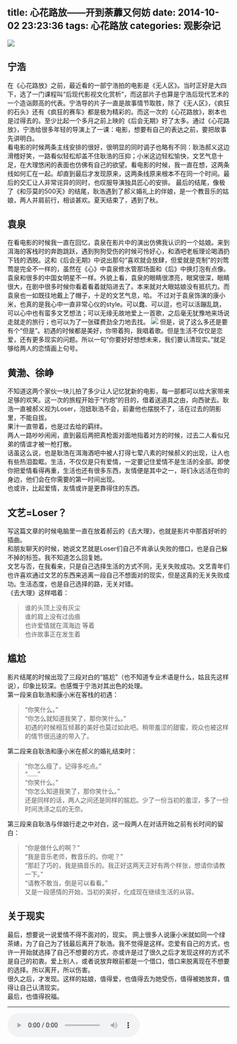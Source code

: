 title: 心花路放——开到荼蘼又何妨
date: 2014-10-02 23:23:36
tags: 心花路放
categories: 观影杂记
---
![](http://ww3.sinaimg.cn/large/6d5c542dgw1ekx89kgr47j20vk0nkwhc.jpg)      
## 宁浩     
在《心花路放》之前，最近看的一部宁浩拍的电影是《无人区》。当时正好是大四下，选了一门课程叫“后现代影视文化赏析”，而这部片子也算是宁浩后现代艺术的一个造诣颇高的代表。宁浩导的片子一直是故事情节取胜，除了《无人区》，《疯狂的石头》还有《疯狂的赛车》都是极为精彩的。而这一次的《心花路放》，剧本也是过得去的。至少比起一个多月之前上映的《后会无期》好了太多。通过《心花路放》，宁浩给很多年轻的导演上了一课：电影，想要有自己的表达之前，要把故事先讲明白。<!--more-->        
看电影的时候两条主线安排的很好，很明显的同时调子也略有不同：耿浩郝义这边滑稽好笑，一路看似轻松却盖不住耿浩的压抑；小米这边轻松愉快，文艺气息十足，在大理悠闲的表面也仿佛有自己的欲望。看电影的时候，我一直在想，这两条线如何汇在一起。却直到最后才发现原来，这两条线原来根本不在同一个时间。最后的交汇让人非常诧异的同时，也叹服导演独具匠心的安排。 
最后的结尾，像极了《和莎莫的500天》的结尾，耿浩遇到了郝义婚礼上的伴娘，是一个教音乐的姑娘，两人并肩前行，相谈甚欢。夏天结束了，遇到了秋。

## 袁泉  
在看电影的时候我一直在回忆，袁泉在影片中的演出仿佛我认识的一个姑娘。来到洱海的客栈时的奔跑跳跃，遇到狗狗受伤的时候可怜好心，和酒吧老板理论喝酒扔下钱的洒脱。这和《后会无期》中说出那句“喜欢就会放肆，但爱就是克制”的刘莺莺是完全不一样的，虽然在《心》中袁泉修水管那场面和《后》中换灯泡有点像。      
袁泉和很多的中国女明星不一样。外貌上看，袁泉的眼睛很漂亮，眼窝很深，眼睛很大，在剧中很多时候你看着看着就陷进去了。本来就对大眼姑娘没有抵抗力。而袁泉也一如既往地戴上了帽子，十足的文艺气息，哈。
不过对于袁泉饰演的康小米，也真的是我心中一直非常心仪的style。可以蠢、可以逗，也可以活蹦乱跳，可以心中也有蛮多文艺想法；可以无缘无故地爱上一首歌，之后毫无犹豫地来场说走就走的旅行；也可以为了一张碟费劲全力地去找。
![](http://ww4.sinaimg.cn/large/6d5c542dgw1ekx84mtauuj20rs0ik0yu.jpg)
但是，说了这么多还是要有个“但是”。初遇的时候都是美好，你带着狗，我唱着歌。但是生活不仅仅是恋爱，还有更多现实的问题。所以一句“你要好好想想未来，我们要认清现实。”就足够给两人的恋情画上句号。   

## 黄渤、徐峥
不知道这两个家伙一块儿拍了多少让人记忆犹新的电影，每一部都可以给大家带来足够的欢笑。这一次的旅程开始于“约炮”的目的，借着送道具之由，向西驶去。耿浩一直被郝义视为Loser，泡妞耿浩不会，前妻他也摆脱不了，活在过去的阴影里，不能自拔。      
果汁一直带着，也是过去给的羁绊。     
两人一路吵吵闹闹，直到最后两把真枪面对面地指着对方的时候，过去二人看似兄弟的情谊才被一枪打散。      
话虽这么说，也是耿浩在洱海酒吧中被人打得七荤八素的时候郝义的出现，让人也有些热泪盈眶。生活，不仅仅是只有爱情，一定要记住爱情不是生活的全部。即使你把爱情看得再重，生活也还有很多东西，友情便是其中之一，哥们永远活在你的身边，他们会在你需要的第一时间出现。      
也或许，比起爱情，友情或许是更靠得住的东西。     

## 文艺=Loser？
写这篇文章的时候电脑里一直在放着郝云的《去大理》，也就是影片中那首好听的插曲。       
和朋友聊天的时候，她说文艺就是Loser们自己不肯承认失败的借口，也是自己躲不掉的标签。我不知道怎么回复她。     
文艺与否，在我看来，只是自己选择生活的方式不同，无关失败成功。文艺青年们也许喜欢通过文艺的东西来逃离一段自己不想面对的现实，但是这真的无关失败成功。生活态度，也是自己选择的路，无关对错。       
《去大理》这样唱着：

> 谁的头顶上没有灰尘     
> 谁的肩上没有过齿痕     
> 也许爱情就在洱海边 等着    
> 也许故事正在发生着 
  

## 尴尬
影片结尾的时候出现了三段对白的“尴尬”（也不知道专业术语是什么，姑且先这样说），印象比较深。也感慨于宁浩对其出色的处理。      
第一段来自耿浩和康小米在客栈的初遇：     
>“你笑什么。”      
>“你怎么就知道我笑了，那你笑什么。”    
初遇的时候相互倾慕的美好也莫过如此吧。稍带羞涩的甜蜜，观众也被这样的情节很迅速的带入了。    
          
第二段来自耿浩和康小米在郝义的婚礼结束时：     
>“你怎么瘦了，记得多吃点。”     
>“……”      
>“你笑什么。”      
>“你怎么知道我笑了，那你笑什么。”     
还是同样的话，两人之间还是同样的尴尬。少了一份当初的羞涩，多了一份时间洗涤之后的无奈。       

第三段来自耿浩与伴娘行走之中对白，这一段两人在对话开始之前有长时间的留白：
>“你是做什么的啊？”      
>“我是音乐老师，教音乐的。你呢？”     
>“那赶了巧的，我是搞音乐的。我正好这两天正好有两个样张，想请你请教一下。”     
>“请教不敢当，倒是可以看看。”     
又是一段感情的开始，当初的美好，化成现在继续生活的从容。

## 关于现实 
最后，想要说一说爱情不得不面对的，现实。
网上很多人说康小米就如同一个绿茶婊，为了自己为了钱最后离开了耿浩。我不觉得是这样。恋爱有自己的方式，也许一开始就选择了自己不想要的方式，亦或许是过了很久之后才发现这样的方式不是自己的初衷。爱上别人，或者说放弃眼前都是一个借口，借口来脱离现在不想要的选择。所以离开，所以伤害。      
很久之后，才发现。这样的姑娘，值得爱，也值得去为她受伤，值得被她放弃，值得让自己认清现实。     
最后，也值得祝福。     

-------
<audio controls autoplay loop>
  <source src="https://vensent.github.io/music/qudali.mp3" type="audio/mpeg">
</audio>



